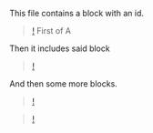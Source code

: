 This file contains a block with an id.

> [!](id="first")
> First of A

Then it includes said block

> [!](src="#first")

And then some more blocks.

> [!](src="b.md#first")

> [!](src="#second")
